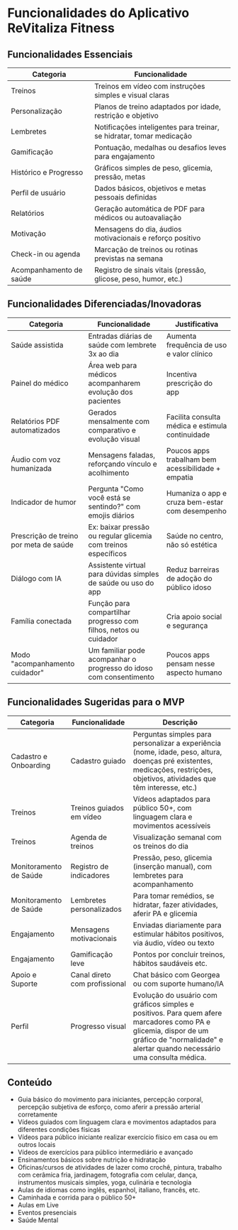 # Funcionalidades do Aplicativo ReVitaliza Fitness

## Funcionalidades Essenciais

| Categoria | Funcionalidade |
|-----------|----------------|
| Treinos | Treinos em vídeo com instruções simples e visual claras |
| Personalização | Planos de treino adaptados por idade, restrição e objetivo |
| Lembretes | Notificações inteligentes para treinar, se hidratar, tomar medicação |
| Gamificação | Pontuação, medalhas ou desafios leves para engajamento |
| Histórico e Progresso | Gráficos simples de peso, glicemia, pressão, metas |
| Perfil de usuário | Dados básicos, objetivos e metas pessoais definidas |
| Relatórios | Geração automática de PDF para médicos ou autoavaliação |
| Motivação | Mensagens do dia, áudios motivacionais e reforço positivo |
| Check-in ou agenda | Marcação de treinos ou rotinas previstas na semana |
| Acompanhamento de saúde | Registro de sinais vitais (pressão, glicose, peso, humor, etc.) |

## Funcionalidades Diferenciadas/Inovadoras

| Categoria | Funcionalidade | Justificativa |
|-----------|----------------|---------------|
| Saúde assistida | Entradas diárias de saúde com lembrete 3x ao dia | Aumenta frequência de uso e valor clínico |
| Painel do médico | Área web para médicos acompanharem evolução dos pacientes | Incentiva prescrição do app |
| Relatórios PDF automatizados | Gerados mensalmente com comparativo e evolução visual | Facilita consulta médica e estimula continuidade |
| Áudio com voz humanizada | Mensagens faladas, reforçando vínculo e acolhimento | Poucos apps trabalham bem acessibilidade + empatia |
| Indicador de humor | Pergunta "Como você está se sentindo?" com emojis diários | Humaniza o app e cruza bem-estar com desempenho |
| Prescrição de treino por meta de saúde | Ex: baixar pressão ou regular glicemia com treinos específicos | Saúde no centro, não só estética |
| Diálogo com IA | Assistente virtual para dúvidas simples de saúde ou uso do app | Reduz barreiras de adoção do público idoso |
| Família conectada | Função para compartilhar progresso com filhos, netos ou cuidador | Cria apoio social e segurança |
| Modo "acompanhamento cuidador" | Um familiar pode acompanhar o progresso do idoso com consentimento | Poucos apps pensam nesse aspecto humano |

## Funcionalidades Sugeridas para o MVP

| Categoria | Funcionalidade | Descrição |
|-----------|----------------|-----------|
| Cadastro e Onboarding | Cadastro guiado | Perguntas simples para personalizar a experiência (nome, idade, peso, altura, doenças pré existentes, medicações, restrições, objetivos, atividades que têm interesse, etc.) |
| Treinos | Treinos guiados em vídeo | Vídeos adaptados para público 50+, com linguagem clara e movimentos acessíveis |
| Treinos | Agenda de treinos | Visualização semanal com os treinos do dia |
| Monitoramento de Saúde | Registro de indicadores | Pressão, peso, glicemia (inserção manual), com lembretes para acompanhamento |
| Monitoramento de Saúde | Lembretes personalizados | Para tomar remédios, se hidratar, fazer atividades, aferir PA e glicemia |
| Engajamento | Mensagens motivacionais | Enviadas diariamente para estimular hábitos positivos, via áudio, vídeo ou texto |
| Engajamento | Gamificação leve | Pontos por concluir treinos, hábitos saudáveis etc. |
| Apoio e Suporte | Canal direto com profissional | Chat básico com Georgea ou com suporte humano/IA |
| Perfil | Progresso visual | Evolução do usuário com gráficos simples e positivos. Para quem afere marcadores como PA e glicemia, dispor de um gráfico de "normalidade" e alertar quando necessário uma consulta médica. |

## Conteúdo

- Guia básico do movimento para iniciantes, percepção corporal, percepção subjetiva de esforço, como aferir a pressão arterial corretamente
- Vídeos guiados com linguagem clara e movimentos adaptados para diferentes condições físicas
- Vídeos para público iniciante realizar exercício físico em casa ou em outros locais
- Vídeos de exercícios para público intermediário e avançado
- Ensinamentos básicos sobre nutrição e hidratação
- Oficinas/cursos de atividades de lazer como crochê, pintura, trabalho com cerâmica fria, jardinagem, fotografia com celular, dança, instrumentos musicais simples, yoga, culinária e tecnologia
- Aulas de idiomas como inglês, espanhol, italiano, francês, etc.
- Caminhada e corrida para o público 50+
- Aulas em Live
- Eventos presenciais
- Saúde Mental
